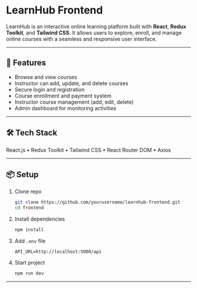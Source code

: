#  LearnHub Frontend

LearnHub is an interactive online learning platform built with **React**, **Redux Toolkit**, and **Tailwind CSS**. It allows users to explore, enroll, and manage online courses with a seamless and responsive user interface.

---

## 🚀 Features

* Browse and view courses
* Instructor can add, update, and delete courses
* Secure login and registration
* Course enrollment and payment system
* Instructor course management (add, edit, delete)
* Admin dashboard for monitoring activities

---

## 🛠️ Tech Stack

React.js • Redux Toolkit • Tailwind CSS • React Router DOM • Axios

---

## 📦 Setup

1. Clone repo

   ```bash
   git clone https://github.com/yourusername/learnhub-frontend.git
   cd frontend
   ```
2. Install dependencies

   ```bash
   npm install
   ```
3. Add `.env` file

   ```
   API_URL=http://localhost:5000/api
   ```
4. Start project

   ```bash
   npm run dev
   ```

---

